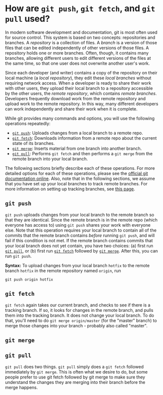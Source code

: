 # How are `git push`, `git fetch`, and `git pull` used?

In modern software development and documentation, git is most often used for source control. This system is based on two concepts: repositories and branches. A *repository* is a collection of files. A *branch* is a version of those files that can be edited independently of other versions of those files. A repository holds one or more branches. Often, though, it contains many branches, allowing different users to edit different versions of the files at the same time, so that one user does not overwrite another user's work.

Since each developer (and writer) contains a copy of the repository on their local machine (a *local repository*), they edit these *local branches* without requiring network access. When a developer is ready to share their work with other users, they upload their local branch to a repository accessible by the other users, the *remote repository*, which contains *remote branches*. Developers frequently download work from the remote repository and upload work to the remote repository. In this way, many different developers can work independently and share their work when it is complete.

While git provides many commands and options, you will use the following operations repeatedly:

- [`git push`](#git-push): Uploads changes from a local branch to a remote repo.
- [`git fetch`](#git-fetch): Downloads information from a remote repo about the current state of its branches.
- [`git merge`](#git-merge): Inserts material from one branch into another branch.
- [`git pull`](#git-pull): Performs `git fetch` and then performs a `git merge` from the remote branch into your local branch.

The following sections briefly describe each of these operations. For more detailed options for each of these operations, please see the [official git documentation online](https://git-scm.com/doc). Also, note that in the following sections, we assume that you have set up your local branches to track remote branches. For more information on setting up tracking branches, see [this page](https://www.git-tower.com/learn/git/faq/track-remote-upstream-branch/).

## `git push`

`git push` uploads changes from your local branch to the remote branch so that they are identical. Since the remote branch is in the remote repo (which everyone has access to) using `git push` shares your work with everyone else. Note that this operation requires your local branch to contain all of the commits that the remote branch contains *before* running `git push`, and will fail if this condition is not met. If the remote branch contains commits that your local branch does not yet contain, you have two choices: (a) first run [`git pull`](#git-pull), or (b) first run [`git fetch`](#git-fetch) followed by [`git merge`](#git-merge). After this, you can run `git push`.

**Syntax:** To upload changes from your local branch `hotfix` to the remote branch `hotfix` in the remote repository named `origin`, run

```
git push origin hotfix
```

## `git fetch`

`git fetch` again takes our current branch, and checks to see if there is a tracking branch. If so, it looks for changes in the remote branch, and pulls them into the tracking branch. It does not change your local branch. To do that, you'll need to do `git merge origin/master` (for the "master" branch) to merge those changes into your branch - probably also called "master".

## `git merge`



## `git pull`

`git pull` does two things.  `git pull` simply does a `git fetch` followed immediately by `git merge`. This is often what we desire to do, but some people prefer to use git fetch followed by git merge to make sure they understand the changes they are merging into their branch before the merge happens.


